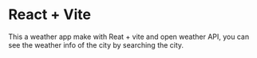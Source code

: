 # React + Vite

This a weather app make with Reat + vite and open weather API,
you can see the weather info of the city by searching the city.
